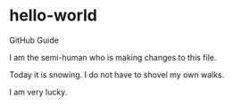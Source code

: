 # hello-world
GitHub Guide

I am the semi-human who is making changes to this file.

Today it is snowing. I do not have to shovel my own walks.

I am very lucky.
